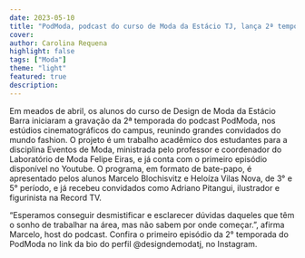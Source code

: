 ```yaml
---
date: 2023-05-10
title: "PodModa, podcast do curso de Moda da Estácio TJ, lança 2ª temporada"
cover: 
author: Carolina Requena
highlight: false
tags: ["Moda"]
theme: "light"
featured: true
description: 
---
```

Em meados de abril, os alunos do curso de Design de Moda da Estácio Barra iniciaram a gravação da 2ª temporada do podcast PodModa, nos estúdios cinematográficos do campus, reunindo grandes convidados do mundo fashion. O projeto é um trabalho acadêmico dos estudantes para a disciplina Eventos de Moda, ministrada pelo professor e coordenador do Laboratório de Moda Felipe Eiras, e já conta com o primeiro episódio disponível no Youtube. O programa, em formato de bate-papo, é apresentado pelos alunos Marcelo Blochisvitz e Heloíza Vilas Nova, de 3° e 5° período, e já recebeu convidados como Adriano Pitangui, ilustrador e figurinista na Record TV. 

“Esperamos conseguir desmistificar e esclarecer dúvidas daqueles que têm o sonho de trabalhar na área, mas não sabem por onde começar.”, afirma Marcelo, host do podcast. Confira o primeiro episódio da 2° temporada do PodModa no link da bio do perfil @designdemodatj, no Instagram. 